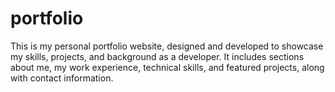 # portfolio
This is my personal portfolio website, designed and developed to showcase my skills, projects, and background as a developer. It includes sections about me, my work experience, technical skills, and featured projects, along with contact information.
